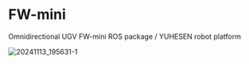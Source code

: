 # FW-mini
Omnidirectional UGV FW-mini ROS package / YUHESEN robot platform

![20241113_195631-1](https://github.com/user-attachments/assets/b06e4fee-adae-45a1-bf0e-8ca4c7b220d0)


